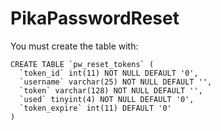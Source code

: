 # PikaPasswordReset

You must create the table with:
```
CREATE TABLE `pw_reset_tokens` (
  `token_id` int(11) NOT NULL DEFAULT '0',
  `username` varchar(25) NOT NULL DEFAULT '',
  `token` varchar(128) NOT NULL DEFAULT '',
  `used` tinyint(4) NOT NULL DEFAULT '0',
  `token_expire` int(11) DEFAULT '0'
)
```

